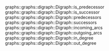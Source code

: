 graphs::graphs::digraph::Digraph::is_predecessor
graphs::graphs::digraph::Digraph::is_successor
graphs::graphs::digraph::Digraph::predecessors
graphs::graphs::digraph::Digraph::successors
graphs::graphs::digraph::Digraph::incoming_arcs
graphs::graphs::digraph::Digraph::outgoing_arcs
graphs::graphs::digraph::Digraph::in_degree
graphs::graphs::digraph::Digraph::out_degree